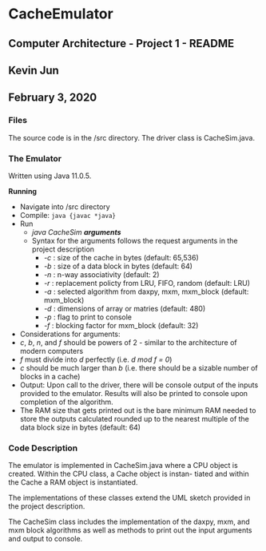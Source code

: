 # CacheEmulator
## Computer Architecture - Project 1 - README
## Kevin Jun 
## February 3, 2020

### Files
The source code is in the /src directory. The driver class is CacheSim.java. 

### The Emulator
Written using Java 11.0.5.

**Running**
* Navigate into /src directory
* Compile: ```java {javac *java} ```
* Run
    * _java CacheSim **arguments**_
    * Syntax for the arguments follows the request arguments in the project description
        * _-c_ : size of the cache in bytes (default: 65,536)
        * _-b_ : size of a data block in bytes (default: 64)
        * _-n_ : n-way associativity (default: 2)
        * _-r_ : replacement policty from LRU, FIFO, random (default: LRU)
        * _-a_ : selected algorithm from daxpy, mxm, mxm_block (default: mxm_block)
        * _-d_ : dimensions of array or matries (default: 480)
        * _-p_ : flag to print to console
        * _-f_ : blocking factor for mxm_block (default: 32)
* Considerations for arguments:
 * _c_, _b_, _n_, and _f_ should be powers of 2 - similar to the architecture of modern computers
 * _f_ must divide into _d_ perfectly (i.e. _d mod f = 0_)
 * _c_ should be much larger than _b_ (i.e. there should be a sizable number of blocks in a cache)
* Output: Upon call to the driver, there will be console output of the inputs provided to the emulator. Results will also be
printed to console upon completion of the algorithm.
 * The RAM size that gets printed out is the bare minimum RAM needed to store the outputs calculated rounded up to the nearest multiple of the data block size in bytes (default: 64)

### Code Description

The emulator is implemented in CacheSim.java where a CPU object is created. Within the CPU class, a Cache object is instan- tiated and within the Cache a RAM object is instantiated.

The implementations of these classes extend the UML sketch provided in the project description.

The CacheSim class includes the implementation of the daxpy, mxm, and mxm block algorithms as well as methods to print out the input arguments and output to console.
